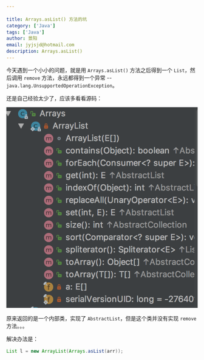 ```yaml
---

title: Arrays.asList() 方法的坑
category: ['Java']
tags: ['Java']
author: 景阳
email: jyjsjd@hotmail.com
description: Arrays.asList()
---
```


今天遇到一个小小的问题，就是用 `Arrays.asList()` 方法之后得到一个 `List`，然后调用 `remove` 方法，永远都得到一个异常 -- `java.lang.UnsupportedOperationException`。

还是自己经验太少了，应该多看看源码：

![array.png](/assets/img/array.png)

原来返回的是一个内部类，实现了 `AbstractList`，但是这个类并没有实现 `remove` 方法。。。

解决办法是：

```java
List l = new ArrayList(Arrays.asList(arr));
```
